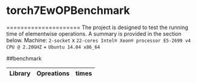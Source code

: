 # torch7EwOPBenchmark
=====================
The project is designed to test the running time of elementwise operations. A summary is provided in the section below.
Machine: `2-socket` x `22-cores Intel® Xeon® processor E5-2699 v4 CPU @ 2.20GHZ` + `Ubuntu 14.04 x86_64`

##benchmark

| Library      | Opreations |   times  |
:-------------:|:--------------------:| -------------:|

